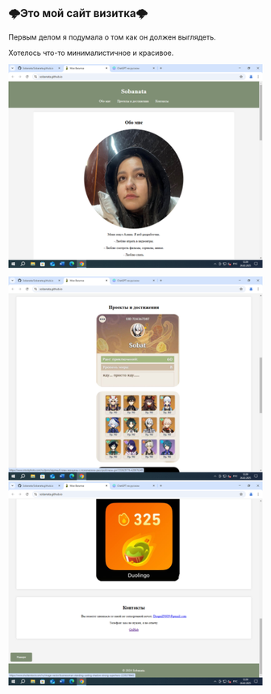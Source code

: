 ## 🌩Это мой сайт визитка🌩

Первым делом я подумала о том как он должен выглядеть.

Хотелось что-то минималистичное и красивое.

![Скриншот](https://github.com/Sobanata/Sobanata.github.io/raw/main/image/1.png)


![Скриншот](https://github.com/Sobanata/Sobanata.github.io/raw/main/image/2.png)
![Скриншот](https://github.com/Sobanata/Sobanata.github.io/raw/main/image/3.png)
